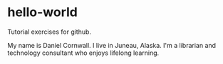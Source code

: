 # hello-world
Tutorial exercises for github.

My name is Daniel Cornwall. I live in Juneau, Alaska. I'm a librarian and technology consultant who enjoys lifelong learning. 

